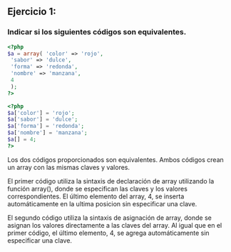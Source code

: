 
## Ejercicio 1: 
### Indicar si los siguientes códigos son equivalentes.
```php
<?php
$a = array( 'color' => 'rojo',
 'sabor' => 'dulce',
 'forma' => 'redonda',
 'nombre' => 'manzana',
 4 
 );
?>
```
```php
<?php
$a['color'] = 'rojo';
$a['sabor'] = 'dulce';
$a['forma'] = 'redonda';
$a['nombre'] = 'manzana';
$a[] = 4;
?> 
```

Los dos códigos proporcionados son equivalentes. Ambos códigos crean un array con las mismas claves y valores.

El primer código utiliza la sintaxis de declaración de array utilizando la función array(), donde se especifican las claves y los valores correspondientes. El último elemento del array, 4, se inserta automáticamente en la ultima posicion sin especificar una clave.

El segundo código utiliza la sintaxis de asignación de array, donde se asignan los valores directamente a las claves del array. Al igual que en el primer código, el último elemento, 4, se agrega automáticamente sin especificar una clave.